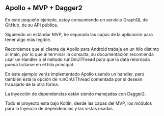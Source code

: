 ## Apollo + MVP + Dagger2

En este pequeño ejemplo, estoy consumiendo un servicio GraphQL de GitHub, de su API pública.

Siguiendo un estándar MVP, he separado las capas de la aplicación para tener algo más legible.

Recordemos que el cliente de Apollo para Android trabaja en un hilo distinto al main, 
por lo que al terminar la consulta, su documentación recomienda usar un Handler o 
el método runOnUiThread para que la data retornada pueda tratarse en el hilo principal.

En éste ejemplo verás implementado Apollo usando un handler, 
pero también está la opción de runOnUiThread comentada 
por si desean trabajarlo de la otra forma.

La inyección de dependencias están siendo manejadas con Dagger2.

Todo el proyecto esta bajo Kotlin, desde las capas del MVP, 
los módulos para la Inyeccin de dependencias y las vistas usadas.
